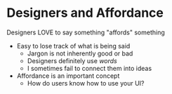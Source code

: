 # Designers and Affordance

Designers LOVE to say something "affords" something
- Easy to lose track of what is being said
  - Jargon is not inherently good or bad
  - Designers definitely use _words_
  - I sometimes fail to connect them into ideas
- Affordance is an important concept
  - How do users know how to use your UI?

